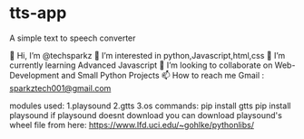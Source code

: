 # tts-app
A simple text to speech converter
 
👋 Hi, I’m @techsparkz
👀 I’m interested in python,Javascript,html,css
🌱 I’m currently learning Advanced Javascript
💞️ I’m looking to collaborate on Web-Development and Small Python Projects
📫 How to reach me Gmail : sparkztech001@gmail.com

modules used:
1.playsound
2.gtts
3.os
commands:
pip install gtts
pip install playsound
if playsound doesnt download you can download playsound's wheel file from here:
https://www.lfd.uci.edu/~gohlke/pythonlibs/
